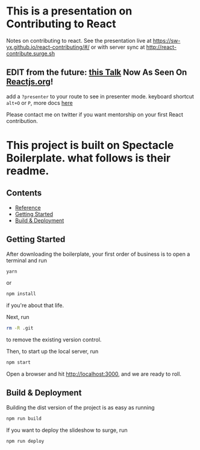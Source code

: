 # This is a presentation on Contributing to React

Notes on contributing to react. See the presentation live at <https://sw-yx.github.io/react-contributing/#/> or with server sync at <http://react-contribute.surge.sh>

## EDIT from the future: [this Talk](https://www.youtube.com/watch?v=GWCcZ6fnpn4) Now As Seen On [Reactjs.org](https://reactjs.org/docs/how-to-contribute.html)!

add a `?presenter` to your route to see in presenter mode. keyboard shortcut `alt+O` or `P`, more docs [here](https://github.com/FormidableLabs/spectacle/blob/master/README.md#presenting)

Please contact me on twitter if you want mentorship on your first React contribution.

# This project is built on Spectacle Boilerplate. what follows is their readme.

## Contents

- [Reference](#reference)
- [Getting Started](#getting-started)
- [Build & Deployment](#build-deployment)


## Getting Started

After downloading the boilerplate, your first order of business is to open a terminal and run 
```bash
yarn
```
or 
```bash
npm install
```
if you're about that life.

Next, run 
```bash
rm -R .git
```
to remove the existing version control.

Then, to start up the local server, run
```bash
npm start
```

Open a browser and hit [http://localhost:3000](http://localhost:3000), and we are ready to roll.

## Build & Deployment

Building the dist version of the project is as easy as running
```bash
npm run build
```

If you want to deploy the slideshow to surge, run 
```bash
npm run deploy
```
